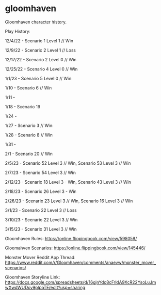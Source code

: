 # gloomhaven

Gloomhaven character history.

Play History:

12/4/22 - Scenario 1 Level 1 // Win

12/9/22 - Scenario 2 Level 1 // Loss

12/17/22 - Scenario 2 Level 0 // Win

12/25/22 - Scenario 4 Level 0 // Win

1/1/23 - Scenario 5 Level 0 // Win

1/10 - Scenario 6 // Win

1/11 -

1/18 - Scenario 19

1/24 - 

1/27 - Scenario 3 // Win

1/28 - Scenario 8 // Win

1/31 - 

2/1 - Scenario 20 // Win

2/5/23 - Scenario 52 Level 3 // Win, Scenario 53 Level 3 // Win

2/7/23 - Scenario 54 Level 3 // Win

2/12/23 - Scenario 18 Level 3 - Win, Scenario 43 Level 3 // Win

2/18/23 - Scenario 26 Level 3 - Win

2/26/23 - Scenario 23 Level 3 // Win, Scenario 16 Level 3 // Win

3/1/23 - Scenario 22 Level 3 // Loss

3/10/23 - Scenario 22 Level 3 // Win

3/15/23 - Scenario 31 Level 3 // Win

Gloomhaven Rules: https://online.flippingbook.com/view/598058/

Gloomahven Scenarios: https://online.flippingbook.com/view/145446/

Monster Mover Reddit App Thread: https://www.reddit.com/r/Gloomhaven/comments/anaevw/monster_mover_scenarios/

Gloomhaven Storyline Link: https://docs.google.com/spreadsheets/d/16gjnYdc8cFrldA9XcR22YsoLuJmwXwdWUDov9plpaTE/edit?usp=sharing